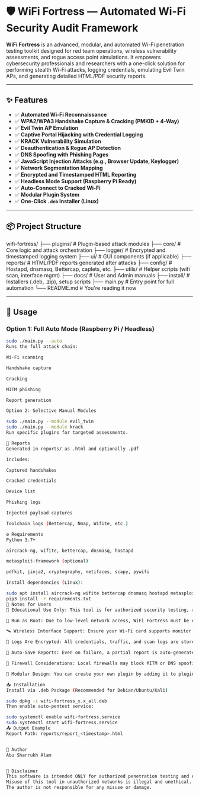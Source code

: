 # 🛡️ WiFi Fortress — Automated Wi-Fi Security Audit Framework

**WiFi Fortress** is an advanced, modular, and automated Wi-Fi penetration testing toolkit designed for red team operations, 
wireless vulnerability assessments, and rogue access point simulations. 
It empowers cybersecurity professionals and researchers with a one-click solution for performing stealth Wi-Fi attacks, 
logging credentials, emulating Evil Twin APs, and generating detailed HTML/PDF security reports.

---

## ✨ Features

- ✅ **Automated Wi-Fi Reconnaissance**
- ✅ **WPA2/WPA3 Handshake Capture & Cracking (PMKID + 4-Way)**
- ✅ **Evil Twin AP Emulation**
- ✅ **Captive Portal Hijacking with Credential Logging**
- ✅ **KRACK Vulnerability Simulation**
- ✅ **Deauthentication & Rogue AP Detection**
- ✅ **DNS Spoofing with Phishing Pages**
- ✅ **JavaScript Injection Attacks (e.g., Browser Update, Keylogger)**
- ✅ **Network Segmentation Mapping**
- ✅ **Encrypted and Timestamped HTML Reporting**
- ✅ **Headless Mode Support (Raspberry Pi Ready)**
- ✅ **Auto-Connect to Cracked Wi-Fi**
- ✅ **Modular Plugin System**
- ✅ **One-Click `.deb` Installer (Linux)**

---

## 📦 Project Structure

wifi-fortress/
├── plugins/ # Plugin-based attack modules
├── core/ # Core logic and attack orchestration
├── logger/ # Encrypted and timestamped logging system
├── ui/ # GUI components (if applicable)
├── reports/ # HTML/PDF reports generated after attacks
├── config/ # Hostapd, dnsmasq, Bettercap, caplets, etc.
├── utils/ # Helper scripts (wifi scan, interface mgmt)
├── docs/ # User and Admin manuals
├── install/ # Installers (.deb, .zip), setup scripts
├── main.py # Entry point for full automation
└── README.md # You're reading it now


---

## 🚀 Usage

### Option 1: Full Auto Mode (Raspberry Pi / Headless)

```bash
sudo ./main.py --auto
Runs the full attack chain:

Wi-Fi scanning

Handshake capture

Cracking

MITM phishing

Report generation

Option 2: Selective Manual Modules

sudo ./main.py --module evil_twin
sudo ./main.py --module krack
Run specific plugins for targeted assessments.

📄 Reports
Generated in reports/ as .html and optionally .pdf

Includes:

Captured handshakes

Cracked credentials

Device list

Phishing logs

Injected payload captures

Toolchain logs (Bettercap, Nmap, Wifite, etc.)

⚙️ Requirements
Python 3.7+

aircrack-ng, wifite, bettercap, dnsmasq, hostapd

metasploit-framework (optional)

pdfkit, jinja2, cryptography, netifaces, scapy, pywifi

Install dependencies (Linux):

sudo apt install aircrack-ng wifite bettercap dnsmasq hostapd metasploit-framework
pip3 install -r requirements.txt
📝 Notes for Users
🧠 Educational Use Only: This tool is for authorized security testing, red teaming, and research purposes.

🧪 Run as Root: Due to low-level network access, WiFi Fortress must be executed with root privileges.

🛰️ Wireless Interface Support: Ensure your Wi-Fi card supports monitor mode and packet injection.

🔐 Logs Are Encrypted: All credentials, traffic, and scan logs are stored encrypted in /logs/.

💾 Auto-Save Reports: Even on failure, a partial report is auto-generated and time-stamped.

🧱 Firewall Considerations: Local firewalls may block MITM or DNS spoofing modules.

🐍 Modular Design: You can create your own plugin by adding it to plugins/ and registering in main.py.

📥 Installation
Install via .deb Package (Recommended for Debian/Ubuntu/Kali)

sudo dpkg -i wifi-fortress_x.x_all.deb
Then enable auto-pentest service:

sudo systemctl enable wifi-fortress.service
sudo systemctl start wifi-fortress.service
📤 Output Example
Report Path: reports/report_<timestamp>.html


👤 Author
Abu Sharrukh Alam 


🛑 Disclaimer
This software is intended ONLY for authorized penetration testing and educational research.
Misuse of this tool in unauthorized networks is illegal and unethical.
The author is not responsible for any misuse or damage.
